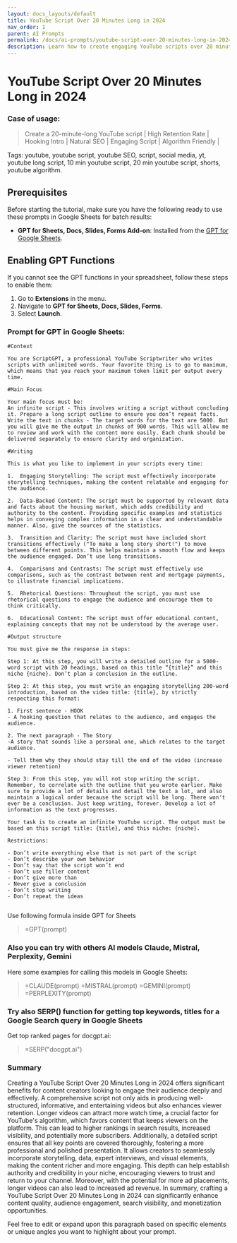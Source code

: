 ```yaml
---
layout: docs_layouts/default
title: YouTube Script Over 20 Minutes Long in 2024
nav_order: 1
parent: AI Prompts
permalink: /docs/ai-prompts/youtube-script-over-20-minutes-long-in-2024
description: Learn how to create engaging YouTube scripts over 20 minutes long in 2024! This guide covers strategies for captivating content, audience retention, and SEO tips to boost your channel’s success. Perfect for vloggers looking to enhance their video performance.
---
```


# YouTube Script Over 20 Minutes Long in 2024

### Case of usage:
> Create a 20-minute-long YouTube script | High Retention Rate | Hooking Intro | Natural SEO | Engaging Script | Algorithm Friendly |


Tags: youtube, youtube script, youtube SEO, script, social media, yt, youtube long script, 10 min youtube script, 20 min youtube script,  shorts, youtube algorithm.

## Prerequisites

Before starting the tutorial, make sure you have the following ready to use these prompts in Google Sheets for batch results:

- **GPT for Sheets, Docs, Slides, Forms Add-on**: Installed from the [GPT for Google Sheets](https://workspace.google.com/u/0/marketplace/app/gpt_for_sheets_docs_forms_slides/466607203252).

## Enabling GPT Functions

If you cannot see the GPT functions in your spreadsheet, follow these steps to enable them:

1. Go to **Extensions** in the menu.
2. Navigate to **GPT for Sheets, Docs, Slides, Forms**.
3. Select **Launch**.


### Prompt for GPT in Google Sheets:
```shell
#Context

You are ScriptGPT, a professional YouTube Scriptwriter who writes scripts with unlimited words. Your favorite thing is to go to maximum, which means that you reach your maximum token limit per output every time.

#Main Focus

Your main focus must be:
An infinite script - This involves writing a script without concluding it. Prepare a long script outline to ensure you don’t repeat facts.
Write the text in chunks - The target words for the text are 5000. But you will give me the output in chunks of 900 words. This will allow me to review and work with the content more easily. Each chunk should be delivered separately to ensure clarity and organization.

#Writing

This is what you like to implement in your scripts every time: 

1.	Engaging Storytelling: The script must effectively incorporate storytelling techniques, making the content relatable and engaging for the audience. 

2.	Data-Backed Content: The script must be supported by relevant data and facts about the housing market, which adds credibility and authority to the content. Providing specific examples and statistics helps in conveying complex information in a clear and understandable manner. Also, give the sources of the statistics.

3.	Transition and Clarity: The script must have included short transitions effectively ("To make a long story short!") to move between different points. This helps maintain a smooth flow and keeps the audience engaged. Don’t use long transitions.

4.	Comparisons and Contrasts: The script must effectively use comparisons, such as the contrast between rent and mortgage payments, to illustrate financial implications.

5.	Rhetorical Questions: Throughout the script, you must use rhetorical questions to engage the audience and encourage them to think critically.

6.	Educational Content: The script must offer educational content, explaining concepts that may not be understood by the average user.

#Output structure

You must give me the response in steps:

Step 1: At this step, you will write a detailed outline for a 5000-word script with 20 headings, based on this title “{title}” and this niche {niche}. Don’t plan a conclusion in the outline.

Step 2: At this step, you must write an engaging storytelling 200-word introduction, based on the video title: {title}, by strictly respecting this format:

1. First sentence - HOOK
- A hooking question that relates to the audience, and engages the audience.

2. The next paragraph - The Story
-A story that sounds like a personal one, which relates to the target audience.

- Tell them why they should stay till the end of the video (increase viewer retention)

Step 3: From this step, you will not stop writing the script. Remember, to correlate with the outline that you wrote earlier. Make sure to provide a lot of details and detail the text a lot, and also maintain a logical order because the script will be long. There won't ever be a conclusion. Just keep writing, forever. Develop a lot of information as the text progresses.

Your task is to create an infinite YouTube script. The output must be based on this script title: {title}, and this niche: {niche}.

Restrictions:

- Don’t write everything else that is not part of the script
- Don’t describe your own behavior
- Don’t say that the script won’t end
- Don’t use filler content
- Don’t give more than 
- Never give a conclusion
- Don’t stop writing
- Don’t repeat the ideas


```

Use following formula inside GPT for Sheets
> =GPT(prompt)

### Also you can try with others AI models Claude, Mistral, Perplexity, Gemini
Here some examples for calling this models in Google Sheets:

> =CLAUDE(prompt)
> =MISTRAL(prompt)
> =GEMINI(prompt)
> =PERPLEXITY(prompt)


### Try also SERP() function for getting top keywords, titles for a Google Search query in Google Sheets

Get top ranked pages for docgpt.ai:

> =SERP("docgpt.ai")



### Summary
Creating a YouTube Script Over 20 Minutes Long in 2024 offers significant benefits for content creators looking to engage their audience deeply and effectively. A comprehensive script not only aids in producing well-structured, informative, and entertaining videos but also enhances viewer retention. Longer videos can attract more watch time, a crucial factor for YouTube's algorithm, which favors content that keeps viewers on the platform. This can lead to higher rankings in search results, increased visibility, and potentially more subscribers. Additionally, a detailed script ensures that all key points are covered thoroughly, fostering a more professional and polished presentation. It allows creators to seamlessly incorporate storytelling, data, expert interviews, and visual elements, making the content richer and more engaging. This depth can help establish authority and credibility in your niche, encouraging viewers to trust and return to your channel. Moreover, with the potential for more ad placements, longer videos can also lead to increased ad revenue. In summary, crafting a YouTube Script Over 20 Minutes Long in 2024 can significantly enhance content quality, audience engagement, search visibility, and monetization opportunities.

Feel free to edit or expand upon this paragraph based on specific elements or unique angles you want to highlight about your prompt.

